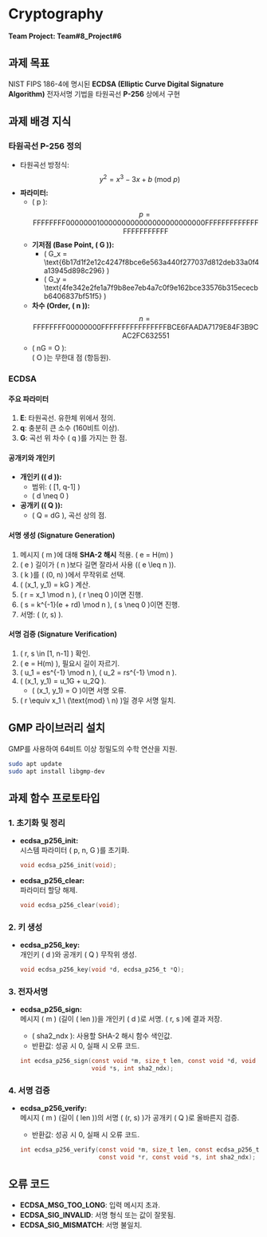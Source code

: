 # Cryptography  
**Team Project: Team#8_Project#6**  

## 과제 목표  
NIST FIPS 186-4에 명시된 **ECDSA (Elliptic Curve Digital Signature Algorithm)** 전자서명 기법을 타원곡선 **P-256** 상에서 구현  

## 과제 배경 지식  

### 타원곡선 P-256 정의  
- 타원곡선 방정식:  
  $$y^2 = x^3 - 3x + b \ (\text{mod} \ p)$$  
- **파라미터:**  
  - \( p \):  
    $$p = \text{FFFFFFFF00000001000000000000000000000000FFFFFFFFFFFFFFFFFFFFFFFF}$$  
  - **기저점 (Base Point, \( G \)):**  
    - \( G_x = \text{6b17d1f2e12c4247f8bce6e563a440f277037d812deb33a0f4a13945d898c296} \)  
    - \( G_y = \text{4fe342e2fe1a7f9b8ee7eb4a7c0f9e162bce33576b315ececbb6406837bf51f5} \)  
  - **차수 (Order, \( n \)):**  
    $$n = \text{FFFFFFFF00000000FFFFFFFFFFFFFFFFBCE6FAADA7179E84F3B9CAC2FC632551}$$  
  - \( nG = O \):  
    \( O \)는 무한대 점 (항등원).  

### ECDSA  
#### 주요 파라미터  
1. **E**: 타원곡선. 유한체 위에서 정의.  
2. **q**: 충분히 큰 소수 (160비트 이상).  
3. **G**: 곡선 위 차수 \( q \)를 가지는 한 점.  

#### 공개키와 개인키  
- **개인키 (\( d \)):**  
  - 범위: \( [1, q-1] \)  
  - \( d \neq 0 \)  
- **공개키 (\( Q \)):**  
  - \( Q = dG \), 곡선 상의 점.  

#### 서명 생성 (Signature Generation)  
1. 메시지 \( m \)에 대해 **SHA-2 해시** 적용. \( e = H(m) \)  
2. \( e \) 길이가 \( n \)보다 길면 잘라서 사용 (\( e \leq n \)).  
3. \( k \)를 \( (0, n) \)에서 무작위로 선택.  
4. \( (x_1, y_1) = kG \) 계산.  
5. \( r = x_1 \mod n \), \( r \neq 0 \)이면 진행.  
6. \( s = k^{-1}(e + rd) \mod n \), \( s \neq 0 \)이면 진행.  
7. 서명: \( (r, s) \).  

#### 서명 검증 (Signature Verification)  
1. \( r, s \in [1, n-1] \) 확인.  
2. \( e = H(m) \), 필요시 길이 자르기.  
3. \( u_1 = es^{-1} \mod n \), \( u_2 = rs^{-1} \mod n \).  
4. \( (x_1, y_1) = u_1G + u_2Q \).  
   - \( (x_1, y_1) = O \)이면 서명 오류.  
5. \( r \equiv x_1 \ (\text{mod} \ n) \)일 경우 서명 일치.  

## GMP 라이브러리 설치  
GMP를 사용하여 64비트 이상 정밀도의 수학 연산을 지원.  

```bash
sudo apt update
sudo apt install libgmp-dev
```  

## 과제 함수 프로토타입  

### 1. **초기화 및 정리**  
- **ecdsa_p256_init:**  
  시스템 파라미터 \( p, n, G \)를 초기화.  
  ```c
  void ecdsa_p256_init(void);
  ```  

- **ecdsa_p256_clear:**  
  파라미터 할당 해제.  
  ```c
  void ecdsa_p256_clear(void);
  ```  

### 2. **키 생성**  
- **ecdsa_p256_key:**  
  개인키 \( d \)와 공개키 \( Q \) 무작위 생성.  
  ```c
  void ecdsa_p256_key(void *d, ecdsa_p256_t *Q);
  ```  

### 3. **전자서명**  
- **ecdsa_p256_sign:**  
  메시지 \( m \) (길이 \( len \))을 개인키 \( d \)로 서명. \( r, s \)에 결과 저장.  
  - \( sha2_ndx \): 사용할 SHA-2 해시 함수 색인값.  
  - 반환값: 성공 시 0, 실패 시 오류 코드.  

  ```c
  int ecdsa_p256_sign(const void *m, size_t len, const void *d, void *r,
                      void *s, int sha2_ndx);
  ```  

### 4. **서명 검증**  
- **ecdsa_p256_verify:**  
  메시지 \( m \) (길이 \( len \))의 서명 \( (r, s) \)가 공개키 \( Q \)로 올바른지 검증.  
  - 반환값: 성공 시 0, 실패 시 오류 코드.  

  ```c
  int ecdsa_p256_verify(const void *m, size_t len, const ecdsa_p256_t *Q,
                        const void *r, const void *s, int sha2_ndx);
  ```  

## 오류 코드  
- **ECDSA_MSG_TOO_LONG**: 입력 메시지 초과.  
- **ECDSA_SIG_INVALID**: 서명 형식 또는 값이 잘못됨.  
- **ECDSA_SIG_MISMATCH**: 서명 불일치.
